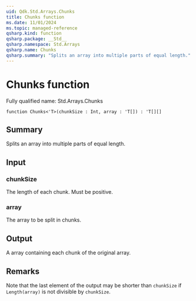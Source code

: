 ```yaml
---
uid: Qdk.Std.Arrays.Chunks
title: Chunks function
ms.date: 11/01/2024
ms.topic: managed-reference
qsharp.kind: function
qsharp.package: __Std__
qsharp.namespace: Std.Arrays
qsharp.name: Chunks
qsharp.summary: "Splits an array into multiple parts of equal length."
---
```


# Chunks function

Fully qualified name: Std.Arrays.Chunks

```qsharp
function Chunks<'T>(chunkSize : Int, array : 'T[]) : 'T[][]
```

## Summary
Splits an array into multiple parts of equal length.

## Input
### chunkSize
The length of each chunk. Must be positive.
### array
The array to be split in chunks.

## Output
A array containing each chunk of the original array.

## Remarks
Note that the last element of the output may be shorter
than `chunkSize` if `Length(array)` is not divisible by `chunkSize`.
